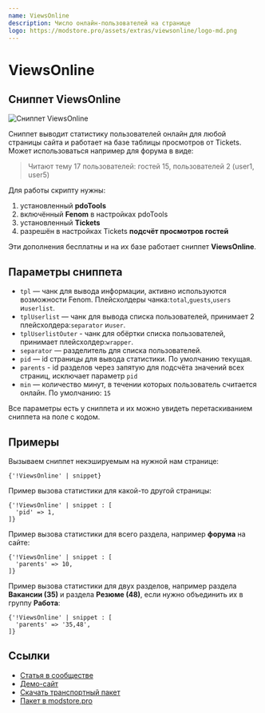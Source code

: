 ```yaml
---
name: ViewsOnline
description: Число онлайн-пользователей на странице
logo: https://modstore.pro/assets/extras/viewsonline/logo-md.png
---
```

# ViewsOnline

## Сниппет ViewsOnline

![Сниппет ViewsOnline](https://file.modx.pro/files/8/f/b/8fbfa1707d51a469803adaad32ef40d1.jpg)

Cниппет выводит статистику пользователей онлайн для любой страницы сайта и работает на базе таблицы просмотров от Tickets.
Может использоваться например для форума в виде:
> Читают тему 17 пользователей: гостей 15, пользователей 2 (user1, user5)

Для работы скрипту нужны:

1. установленный **pdoTools**
2. включённый **Fenom** в настройках pdoTools
3. установленный **Tickets**
4. разрешён в настройках Tickets **подсчёт просмотров гостей**

Эти дополнения бесплатны и на их базе работает сниппет **ViewsOnline**.

## Параметры сниппета

- `tpl` — чанк для вывода информации, активно используются возможности Fenom. Плейсхолдеры чанка:`total`,`guests`,`users` и`userlist`.
- `tplUserlist` — чанк для вывода списка пользователей, принимает 2 плейсхолдера:`separator` и`user`.
- `tplUserlistOuter` - чанк для обёртки списка пользователей, принимает плейсхолдер:`wrapper`.
- `separator` — разделитель для списка пользователей.
- `pid` — id страницы для вывода статистики. По умолчанию текущая.
- `parents` - id разделов через запятую для подсчёта значений всех страниц, исключает параметр `pid`
- `min` — количество минут, в течении которых пользователь считается онлайн. По умолчанию: `15`

Все параметры есть у сниппета и их можно увидеть перетаскиванием сниппета на поле с кодом.

## Примеры

Вызываем сниппет некэшируемым на нужной нам странице:

```fenom
{'!ViewsOnline' | snippet}
```

Пример вызова статистики для какой-то другой страницы:

```fenom
{'!ViewsOnline' | snippet : [
  'pid' => 1,
]}
```

Пример вызова статистики для всего раздела, например **форума** на сайте:

```fenom
{'!ViewsOnline' | snippet : [
  'parents' => 10,
]}
```

Пример вызова статистики для двух разделов, например раздела **Вакансии (35)** и раздела **Резюме (48)**, если нужно объединить их в группу **Работа**:

```fenom
{'!ViewsOnline' | snippet : [
  'parents' => '35,48',
]}
```

## Ссылки

- [Статья в сообществе](https://modx.pro/solutions/9778-output-users-online-for-a-specific-page/)
- [Демо-сайт](https://demo.bazstudio.com)
- [Скачать транспортный пакет](https://demo.bazstudio.com/assets/files/viewsonline-1.0.1-beta1.transport.zip)
- [Пакет в modstore.pro](https://modstore.pro/packages/users/viewsonline)
